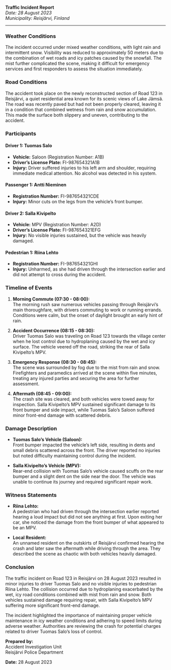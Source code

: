 

**Traffic Incident Report**  
*Date: 28 August 2023*  
*Municipality: Reisjärvi, Finland*

---

### **Weather Conditions**
The incident occurred under mixed weather conditions, with light rain and intermittent snow. Visibility was reduced to approximately 50 meters due to the combination of wet roads and icy patches caused by the snowfall. The mist further complicated the scene, making it difficult for emergency services and first responders to assess the situation immediately.

### **Road Conditions**
The accident took place on the newly reconstructed section of Road 123 in Reisjärvi, a quiet residential area known for its scenic views of Lake Jämsä. The road was recently paved but had not been properly cleared, leaving it in a condition that combined wetness from rain and snow accumulation. This made the surface both slippery and uneven, contributing to the accident.

### **Participants**

#### **Driver 1: Tuomas Salo**
- **Vehicle:** Saloon (Registration Number: A1B)  
- **Driver’s License Plate:** FI-987654321A1B  
- **Injury:** Driver suffered injuries to his left arm and shoulder, requiring immediate medical attention. No alcohol was detected in his system.

#### **Passenger 1: Antti Nieminen**
- **Registration Number:** FI-987654321CDE  
- **Injury:** Minor cuts on the legs from the vehicle’s front bumper.

#### **Driver 2: Salla Kivipelto**
- **Vehicle:** MPV (Registration Number: A2D)  
- **Driver’s License Plate:** FI-987654321EFG  
- **Injury:** No visible injuries sustained, but the vehicle was heavily damaged.

#### **Pedestrian 1: Riina Lehto**
- **Registration Number:** FI-987654321GHI  
- **Injury:** Unharmed, as she had driven through the intersection earlier and did not attempt to cross during the accident.

### **Timeline of Events**

1. **Morning Commute (07:30 - 08:00):**  
   The morning rush saw numerous vehicles passing through Reisjärvi’s main thoroughfare, with drivers commuting to work or running errands. Conditions were calm, but the onset of daylight brought an early hint of rain.

2. **Accident Occurrence (08:15 - 08:30):**  
   Driver Tuomas Salo was traveling on Road 123 towards the village center when he lost control due to hydroplaning caused by the wet and icy surface. The vehicle veered off the road, striking the rear of Salla Kivipelto’s MPV.

3. **Emergency Response (08:30 - 08:45):**  
   The scene was surrounded by fog due to the mist from rain and snow. Firefighters and paramedics arrived at the scene within five minutes, treating any injured parties and securing the area for further assessment.

4. **Aftermath (08:45 - 09:00):**  
   The crash site was cleared, and both vehicles were towed away for inspection. Salla Kivipelto’s MPV sustained significant damage to its front bumper and side impact, while Tuomas Salo’s Saloon suffered minor front-end damage with scattered debris.

### **Damage Description**

- **Tuomas Salo’s Vehicle (Saloon):**  
  Front bumper impacted the vehicle’s left side, resulting in dents and small debris scattered across the front. The driver reported no injuries but noted difficulty maintaining control during the incident.

- **Salla Kivipelto’s Vehicle (MPV):**  
  Rear-end collision with Tuomas Salo’s vehicle caused scuffs on the rear bumper and a slight dent on the side near the door. The vehicle was unable to continue its journey and required significant repair work.

### **Witness Statements**

- **Riina Lehto:**  
  A pedestrian who had driven through the intersection earlier reported hearing a loud impact but did not see anything at first. Upon exiting her car, she noticed the damage from the front bumper of what appeared to be an MPV.

- **Local Resident:**  
  An unnamed resident on the outskirts of Reisjärvi confirmed hearing the crash and later saw the aftermath while driving through the area. They described the scene as chaotic with both vehicles heavily damaged.

### **Conclusion**

The traffic incident on Road 123 in Reisjärvi on 28 August 2023 resulted in minor injuries to driver Tuomas Salo and no visible injuries to pedestrian Riina Lehto. The collision occurred due to hydroplaning exacerbated by the wet, icy road conditions combined with mist from rain and snow. Both vehicles sustained damage requiring repair, with Salla Kivipelto’s MPV suffering more significant front-end damage.

The incident highlighted the importance of maintaining proper vehicle maintenance in icy weather conditions and adhering to speed limits during adverse weather. Authorities are reviewing the crash for potential charges related to driver Tuomas Salo’s loss of control.

**Prepared by:**  
Accident Investigation Unit  
Reisjärvi Police Department  

**Date:** 28 August 2023